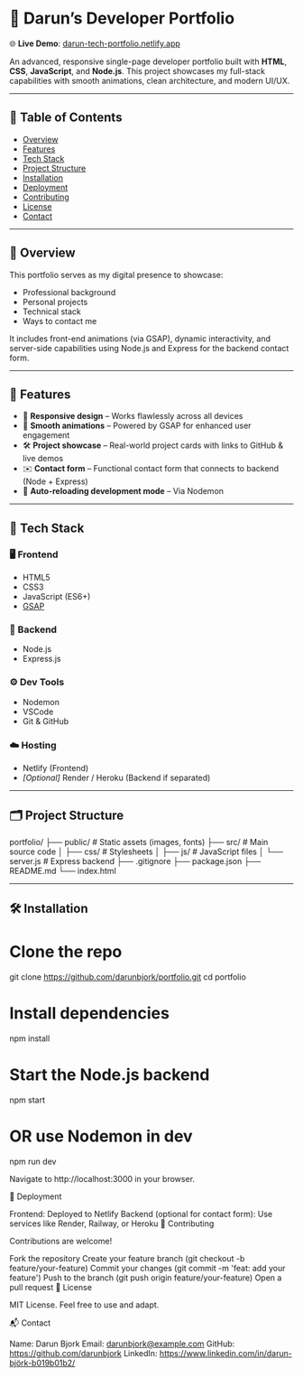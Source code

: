 # 💼 Darun’s Developer Portfolio

🌐 **Live Demo**: [darun-tech-portfolio.netlify.app](https://main--darun-tech-portfolio.netlify.app)

An advanced, responsive single-page developer portfolio built with **HTML**, **CSS**, **JavaScript**, and **Node.js**. This project showcases my full-stack capabilities with smooth animations, clean architecture, and modern UI/UX.

---

## 📑 Table of Contents

- [Overview](#-overview)
- [Features](#-features)
- [Tech Stack](#-tech-stack)
- [Project Structure](#-project-structure)
- [Installation](#-installation)
- [Deployment](#-deployment)
- [Contributing](#-contributing)
- [License](#-license)
- [Contact](#-contact)

---

## 📌 Overview

This portfolio serves as my digital presence to showcase:

- Professional background
- Personal projects
- Technical stack
- Ways to contact me

It includes front-end animations (via GSAP), dynamic interactivity, and server-side capabilities using Node.js and Express for the backend contact form.

---

## 🚀 Features

- 🌈 **Responsive design** – Works flawlessly across all devices
- 🎯 **Smooth animations** – Powered by GSAP for enhanced user engagement
- 🛠 **Project showcase** – Real-world project cards with links to GitHub & live demos
- ✉️ **Contact form** – Functional contact form that connects to backend (Node + Express)
- 🔄 **Auto-reloading development mode** – Via Nodemon

---

## 🧰 Tech Stack

### 🖥 Frontend

- HTML5
- CSS3
- JavaScript (ES6+)
- [GSAP](https://greensock.com/gsap/)

### 🧪 Backend

- Node.js
- Express.js

### ⚙️ Dev Tools

- Nodemon
- VSCode
- Git & GitHub

### ☁️ Hosting

- Netlify (Frontend)
- _[Optional]_ Render / Heroku (Backend if separated)

---

## 🗂 Project Structure

portfolio/
├── public/ # Static assets (images, fonts)
├── src/ # Main source code
│ ├── css/ # Stylesheets
│ ├── js/ # JavaScript files
│ └── server.js # Express backend
├── .gitignore
├── package.json
├── README.md
└── index.html

---

## 🛠 Installation

# Clone the repo

git clone https://github.com/darunbjork/portfolio.git
cd portfolio

# Install dependencies

npm install

# Start the Node.js backend

npm start

# OR use Nodemon in dev

npm run dev

Navigate to http://localhost:3000 in your browser.

🚀 Deployment

Frontend: Deployed to Netlify
Backend (optional for contact form): Use services like Render, Railway, or Heroku
🤝 Contributing

Contributions are welcome!

Fork the repository
Create your feature branch (git checkout -b feature/your-feature)
Commit your changes (git commit -m 'feat: add your feature')
Push to the branch (git push origin feature/your-feature)
Open a pull request
📄 License

MIT License. Feel free to use and adapt.

📬 Contact

Name: Darun Bjork
Email: darunbjork@example.com
GitHub: https://github.com/darunbjork
LinkedIn: https://www.linkedin.com/in/darun-björk-b019b01b2/
